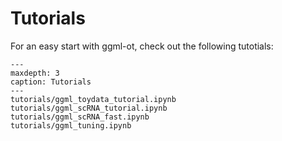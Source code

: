 # Tutorials

For an easy start with ggml-ot, check out the following tutotials:

```{toctree}
---
maxdepth: 3
caption: Tutorials
---
tutorials/ggml_toydata_tutorial.ipynb
tutorials/ggml_scRNA_tutorial.ipynb
tutorials/ggml_scRNA_fast.ipynb
tutorials/ggml_tuning.ipynb

